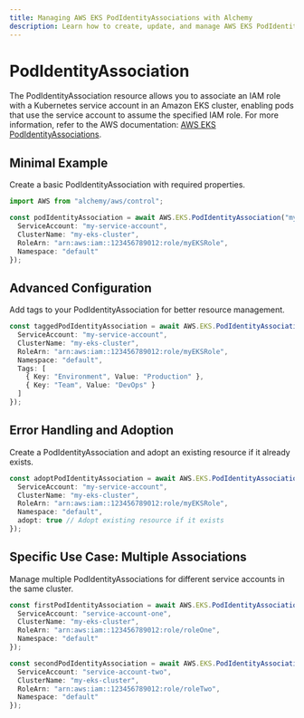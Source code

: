 ```yaml
---
title: Managing AWS EKS PodIdentityAssociations with Alchemy
description: Learn how to create, update, and manage AWS EKS PodIdentityAssociations using Alchemy Cloud Control.
---
```


# PodIdentityAssociation

The PodIdentityAssociation resource allows you to associate an IAM role with a Kubernetes service account in an Amazon EKS cluster, enabling pods that use the service account to assume the specified IAM role. For more information, refer to the AWS documentation: [AWS EKS PodIdentityAssociations](https://docs.aws.amazon.com/eks/latest/userguide/).

## Minimal Example

Create a basic PodIdentityAssociation with required properties.

```ts
import AWS from "alchemy/aws/control";

const podIdentityAssociation = await AWS.EKS.PodIdentityAssociation("myPodIdentityAssociation", {
  ServiceAccount: "my-service-account",
  ClusterName: "my-eks-cluster",
  RoleArn: "arn:aws:iam::123456789012:role/myEKSRole",
  Namespace: "default"
});
```

## Advanced Configuration

Add tags to your PodIdentityAssociation for better resource management.

```ts
const taggedPodIdentityAssociation = await AWS.EKS.PodIdentityAssociation("taggedPodIdentityAssociation", {
  ServiceAccount: "my-service-account",
  ClusterName: "my-eks-cluster",
  RoleArn: "arn:aws:iam::123456789012:role/myEKSRole",
  Namespace: "default",
  Tags: [
    { Key: "Environment", Value: "Production" },
    { Key: "Team", Value: "DevOps" }
  ]
});
```

## Error Handling and Adoption

Create a PodIdentityAssociation and adopt an existing resource if it already exists.

```ts
const adoptPodIdentityAssociation = await AWS.EKS.PodIdentityAssociation("adoptedPodIdentityAssociation", {
  ServiceAccount: "my-service-account",
  ClusterName: "my-eks-cluster",
  RoleArn: "arn:aws:iam::123456789012:role/myEKSRole",
  Namespace: "default",
  adopt: true // Adopt existing resource if it exists
});
```

## Specific Use Case: Multiple Associations

Manage multiple PodIdentityAssociations for different service accounts in the same cluster.

```ts
const firstPodIdentityAssociation = await AWS.EKS.PodIdentityAssociation("firstPodIdentityAssociation", {
  ServiceAccount: "service-account-one",
  ClusterName: "my-eks-cluster",
  RoleArn: "arn:aws:iam::123456789012:role/roleOne",
  Namespace: "default"
});

const secondPodIdentityAssociation = await AWS.EKS.PodIdentityAssociation("secondPodIdentityAssociation", {
  ServiceAccount: "service-account-two",
  ClusterName: "my-eks-cluster",
  RoleArn: "arn:aws:iam::123456789012:role/roleTwo",
  Namespace: "default"
});
```